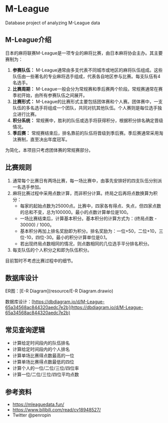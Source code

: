 # M-League
 Database project of analyzing M-League data

## M-League介绍

日本的麻将联赛M-League是一项专业的麻将比赛，由日本麻将协会主办。其主要赛制为：

1. **参赛队伍：** M-League通常由多支代表不同城市或地区的麻将队伍组成。这些队伍由一些著名的专业麻将选手组成，代表各自地区参与比赛。每支队伍有4名选手。
2. **比赛周期：** M-League一般会分为常规赛和季后赛两个阶段。常规赛通常在赛季初开始，由所有参赛队伍之间展开。
3. **比赛形式：** M-League的比赛形式主要包括团体赛和个人赛。团体赛中，一支队伍的多名选手将组成一个团队，共同对抗其他队伍。个人赛则是每位选手独立进行比赛。
4. **积分系统：** 常规赛中，胜利的队伍或选手将获得积分，根据积分排名确定晋级情况。
5. **季后赛：** 常规赛结束后，排名靠前的队伍将晋级到季后赛。季后赛通常采用淘汰赛制，直至决出年度冠军。

为简化，本项目只考虑团体赛的常规赛部分。

## 比赛规则

1. 通常每个比赛日有两场比赛，每一场比赛中，由事先安排好的四支队伍分别派一名选手参加。
2. 麻将比赛过程中采用点数计算，而非积分计算。终局之后再将点数换算为积分：
   - 每家的起始点数为25000点。比赛中，四家各有得点、失点，但四家点数的总和不变，总为100000。最小的点数计算单位是100。
   - 一场比赛结束后，计算基本积分。基本积分的计算方式为：(终局点数 - 30000) / 1000。
   - 基本积分再加上排名奖励即为积分。排名奖励为：一位+50，二位+10，三位-10，四位-30。最小的积分计算单位是0.1。
   - 若出现终局点数相同的情况，则点数相同的几位选手平分排名积分。
3. 每支队伍的个人积分之和即为队伍积分。

目前暂时不考虑比赛过程中的细节。

## 数据库设计

ER图：[E-R Diagram](resource/E-R Diagram.drawio)

数据库设计：[https://dbdiagram.io/d/M-League-65a34568ac844320aedc7e2b](https://dbdiagram.io/d/M-League-65a34568ac844320aedc7e2b)

## 常见查询逻辑

- 计算给定时间段内的队伍排名
- 计算给定时间段内的个人排名
- 计算单场比赛得点数最高的一位
- 计算单场比赛得点数最低的四位
- 计算个人的一位/二位/三位/四位率
- 计算一位/二位/三位/四位平均点数

## 参考资料

- https://mleaguedata.fun/
- https://www.bilibili.com/read/cv18948527/
- Twitter @penropin

